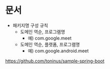 # 문서
* 패키지명 구성 규칙
  * 도메인 역순, 프로그램명
    * 예) com.google.meet
  * 도메인 역순, 플랫폼, 프로그램명
    * 예) com.google.android.meet

https://github.com/toninus/sample-spring-boot
